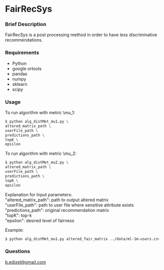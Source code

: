 # FairRecSys

### Brief Description

FairRecSys is a post processing method in order to have less discriminative recommendations.

### Requirements
- Python
- google ortools
- pandas
- numpy
- sklearn
- scipy

### Usage
To run algorithm with metric \mu_1:
```sh
$ python alg_distMet_mu1.py \
altered_matrix_path \
userFile_path \
predictions_path \ 
topK \
epsilon
```

To run algorithm with metric \mu_2:
```sh
$ python alg_distMet_mu2.py \
altered_matrix_path \
userFile_path \
predictions_path \ 
topK \
epsilon
```

Explanation for Input parameters:<br>
"altered_matrix_path": path to output altered matrix<br>
"userFile_path": path to user file where sensitive attribute exists<br> 
"predictions_path": original recommendation matrix<br>
"topK": top-k<br>
"epsilon": desired level of fairness<br>

Example: 
```sh 
$ python alg_distMet_mu1.py altered_fair_matrix ../data/ml-1m-users.csv ../data/ml-1m-pred-wrmf.csv 20 0.2
```

### Questions
b.edizel@gmail.com
